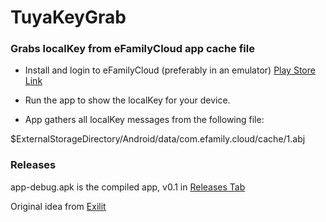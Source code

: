 # TuyaKeyGrab

### Grabs localKey from eFamilyCloud app cache file

* Install and login to eFamilyCloud (preferably in an emulator)
[Play Store Link](https://play.google.com/store/apps/details?id=com.efamily.cloud&hl=en)

* Run the app to show the localKey for your device. 
* App gathers all localKey messages from the following file:

$ExternalStorageDirectory/Android/data/com.efamily.cloud/cache/1.abj

### Releases

app-debug.apk is the compiled app, v0.1 in [Releases Tab](https://github.com/bobalob/TuyaKeyGrab/releases)


Original idea from [Exilit](https://github.com/exilit)
